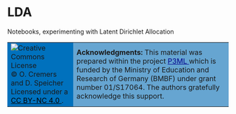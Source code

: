 # LDA

Notebooks, experimenting with Latent Dirichlet Allocation

<table style="width:100%;text-align:left">
  <tr>
      <td style="text-align:left;background-color:#0071bd">
        <a rel="license" href="http://creativecommons.org/licenses/by-nc/4.0/">
            <img alt="Creative Commons License" style="border-width:0;float:left;padding-right:10pt" src="https://i.creativecommons.org/l/by-nc/4.0/88x31.png" />
        </a>
        &copy; O. Cremers and D. Speicher<br/>
        Licensed under a 
        <a rel="license" href="http://creativecommons.org/licenses/by-nc/4.0/" style="color:black">
        CC BY-NC 4.0
        </a>.
      </td>
      <td style="text-align:left;background-color:#66a5d1">
          <b>Acknowledgments:</b>
          This material was prepared within the project
          <a href="http://www.b-it-center.de/b-it-programmes/teaching-material/p3ml/" style="color:darkblue">
              P3ML
          </a> 
          which is funded by the Ministry of Education and Research of Germany (BMBF)
          under grant number 01/S17064. The authors gratefully acknowledge this support.
      </td>
  </tr>
</table>
